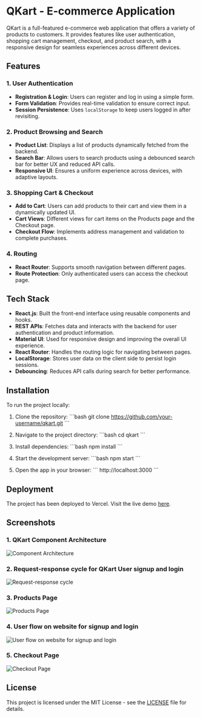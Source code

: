 # QKart - E-commerce Application

QKart is a full-featured e-commerce web application that offers a variety of products to customers. It provides features like user authentication, shopping cart management, checkout, and product search, with a responsive design for seamless experiences across different devices.

## Features

### 1. **User Authentication**

- **Registration & Login**: Users can register and log in using a simple form.
- **Form Validation**: Provides real-time validation to ensure correct input.
- **Session Persistence**: Uses `localStorage` to keep users logged in after revisiting.

### 2. **Product Browsing and Search**

- **Product List**: Displays a list of products dynamically fetched from the backend.
- **Search Bar**: Allows users to search products using a debounced search bar for better UX and reduced API calls.
- **Responsive UI**: Ensures a uniform experience across devices, with adaptive layouts.

### 3. **Shopping Cart & Checkout**

- **Add to Cart**: Users can add products to their cart and view them in a dynamically updated UI.
- **Cart Views**: Different views for cart items on the Products page and the Checkout page.
- **Checkout Flow**: Implements address management and validation to complete purchases.

### 4. **Routing**

- **React Router**: Supports smooth navigation between different pages.
- **Route Protection**: Only authenticated users can access the checkout page.

## Tech Stack

- **React.js**: Built the front-end interface using reusable components and hooks.
- **REST APIs**: Fetches data and interacts with the backend for user authentication and product information.
- **Material UI**: Used for responsive design and improving the overall UI experience.
- **React Router**: Handles the routing logic for navigating between pages.
- **LocalStorage**: Stores user data on the client side to persist login sessions.
- **Debouncing**: Reduces API calls during search for better performance.

## Installation

To run the project locally:

1. Clone the repository:
   \`\`\`bash
   git clone https://github.com/your-username/qkart.git
   \`\`\`

2. Navigate to the project directory:
   \`\`\`bash
   cd qkart
   \`\`\`

3. Install dependencies:
   \`\`\`bash
   npm install
   \`\`\`

4. Start the development server:
   \`\`\`bash
   npm start
   \`\`\`

5. Open the app in your browser:
   \`\`\`
   http://localhost:3000
   \`\`\`

## Deployment

The project has been deployed to Vercel. Visit the live demo [here](https://qkart-frontend-six-chi.vercel.app/).

## Screenshots

### 1. QKart Component Architecture

![Component Architecture](https://i.imgur.com/vpH1zXv.png)

### 2. Request-response cycle for QKart User signup and login

![Request-response cycle](https://i.imgur.com/jW5xf9K.png)

### 3. Products Page

![Products Page](https://i.imgur.com/0pCUvWm.png)

### 4. User flow on website for signup and login

![User flow on website for signup and login](https://i.imgur.com/dGjH0Zx.png)

### 5. Checkout Page

![Checkout Page](https://i.imgur.com/UgVSU3i.png)

## License

This project is licensed under the MIT License - see the [LICENSE](LICENSE) file for details.
